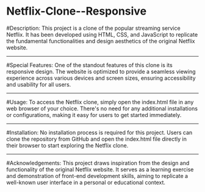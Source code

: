 # Netflix-Clone--Responsive
 

#Description:
This project is a clone of the popular streaming service Netflix. It has been developed using HTML, CSS, and JavaScript to replicate the fundamental functionalities and design aesthetics of the original Netflix website.

<hr>

#Special Features:
One of the standout features of this clone is its responsive design. The website is optimized to provide a seamless viewing experience across various devices and screen sizes, ensuring accessibility and usability for all users.

<hr>

#Usage:
To access the Netflix clone, simply open the index.html file in any web browser of your choice. There's no need for any additional installations or configurations, making it easy for users to get started immediately.

<hr>

#Installation:
No installation process is required for this project. Users can clone the repository from GitHub and open the index.html file directly in their browser to start exploring the Netflix clone.

<hr>

#Acknowledgements:
This project draws inspiration from the design and functionality of the original Netflix website. It serves as a learning exercise and demonstration of front-end development skills, aiming to replicate a well-known user interface in a personal or educational context.

